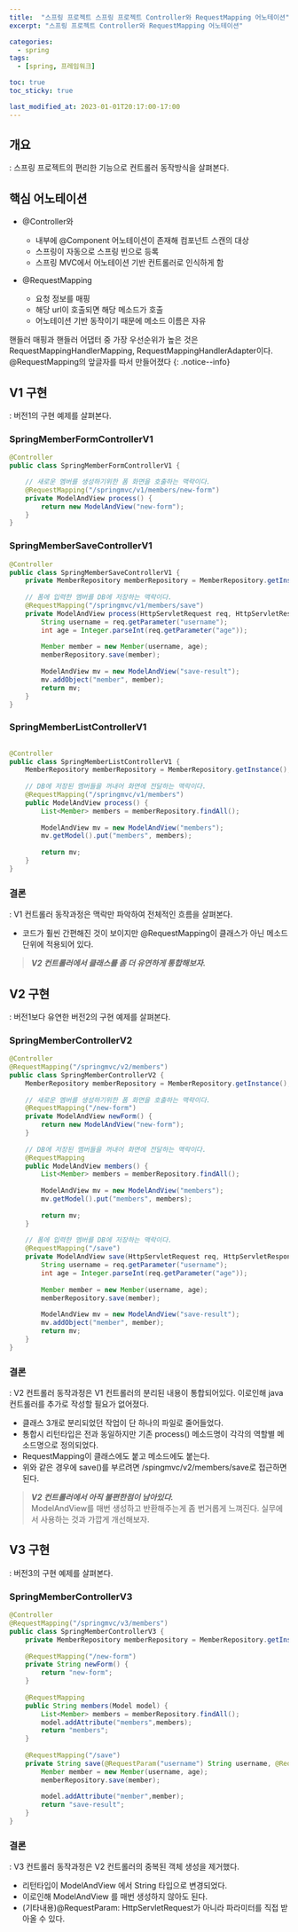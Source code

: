 ```yaml
---
title:  "스프링 프로젝트 스프링 프로젝트 Controller와 RequestMapping 어노테이션"
excerpt: "스프링 프로젝트 Controller와 RequestMapping 어노테이션"

categories:
  - spring
tags:
  - [spring, 프레임워크]

toc: true
toc_sticky: true

last_modified_at: 2023-01-01T20:17:00-17:00
---
```


## 개요
: 스프링 프로젝트의 편리한 기능으로 컨트롤러 동작방식을 살펴본다.

## 핵심 어노테이션
* @Controller와 
  - 내부에 @Component 어노테이션이 존재해 컴포넌트 스캔의 대상
  - 스프링이 자동으로 스프링 빈으로 등록
  - 스프링 MVC에서 어노테이션 기반 컨트롤러로 인식하게 함  
  
* @RequestMapping  
  - 요청 정보를 매핑
  - 해당 url이 호출되면 해당 메소드가 호출
  - 어노테이션 기반 동작이기 때문에 메소드 이름은 자유


핸들러 매핑과 핸들러 어댑터 중 가장 우선순위가 높은 것은 RequestMappingHandlerMapping, RequestMappingHandlerAdapter이다. @RequestMapping의 앞글자를 따서 만들어졌다
{: .notice--info}


## V1 구현
: 버전1의 구현 예제를 살펴본다.  


### SpringMemberFormControllerV1

```java
@Controller	
public class SpringMemberFormControllerV1 {

    // 새로운 멤버를 생성하기위한 폼 화면을 호출하는 맥락이다.
    @RequestMapping("/springmvc/v1/members/new-form")	
    private ModelAndView process() {
        return new ModelAndView("new-form");
    }
}

```

### SpringMemberSaveControllerV1  
  
```java
@Controller
public class SpringMemberSaveControllerV1 {
    private MemberRepository memberRepository = MemberRepository.getInstance();
	
    // 폼에 입력한 멤버를 DB에 저장하는 맥락이다.
    @RequestMapping("/springmvc/v1/members/save")
    private ModelAndView process(HttpServletRequest req, HttpServletResponse res) {
        String username = req.getParameter("username");
        int age = Integer.parseInt(req.getParameter("age"));
		
        Member member = new Member(username, age);
        memberRepository.save(member);
		
        ModelAndView mv = new ModelAndView("save-result");
        mv.addObject("member", member);
        return mv;
    }
}

```  
  

### SpringMemberListControllerV1  
  
```java

@Controller
public class SpringMemberListControllerV1 {
    MemberRepository memberRepository = MemberRepository.getInstance();
	
    // DB에 저장된 멤버들을 꺼내어 화면에 전달하는 맥락이다.
    @RequestMapping("/springmvc/v1/members")
    public ModelAndView process() {
        List<Member> members = memberRepository.findAll();
		
        ModelAndView mv = new ModelAndView("members");
        mv.getModel().put("members", members);
		
        return mv;
    }
}

```  
  

### 결론
: V1 컨트롤러 동작과정은 맥락만 파악하여 전체적인 흐름을 살펴본다.

- 코드가 훨씬 간편해진 것이 보이지만 @RequestMapping이 클래스가 아닌 메소드 단위에 적용되어 있다.

> ***V2 컨트롤러에서 클래스를 좀 더 유연하게 통합해보자.***


## V2 구현
: 버전1보다 유연한 버전2의 구현 예제를 살펴본다.

### SpringMemberControllerV2

```java
@Controller	
@RequestMapping("/springmvc/v2/members")
public class SpringMemberControllerV2 {
    MemberRepository memberRepository = MemberRepository.getInstance();
	
    // 새로운 멤버를 생성하기위한 폼 화면을 호출하는 맥락이다.
    @RequestMapping("/new-form")
    private ModelAndView newForm() {
        return new ModelAndView("new-form");
    }
	
    // DB에 저장된 멤버들을 꺼내어 화면에 전달하는 맥락이다.
    @RequestMapping
    public ModelAndView members() {
        List<Member> members = memberRepository.findAll();
		
        ModelAndView mv = new ModelAndView("members");
        mv.getModel().put("members", members);
		
        return mv;
    }
	
    // 폼에 입력한 멤버를 DB에 저장하는 맥락이다.
    @RequestMapping("/save")
    private ModelAndView save(HttpServletRequest req, HttpServletResponse res) {
        String username = req.getParameter("username");
        int age = Integer.parseInt(req.getParameter("age"));
		
        Member member = new Member(username, age);
        memberRepository.save(member);
        
        ModelAndView mv = new ModelAndView("save-result");
        mv.addObject("member", member);
        return mv;
    }
}

```

### 결론
: V2 컨트롤러 동작과정은 V1 컨트롤러의 분리된 내용이 통합되어있다. 이로인해 java 컨트롤러를 추가로 작성할 필요가 없어졌다.

- 클래스 3개로 분리되었던 작업이 단 하나의 파일로 줄어들었다.
- 통합시 리턴타입은 전과 동일하지만 기존 process() 메소드명이 각각의 역할별 메소드명으로 정의되었다.
- RequestMapping이 클래스에도 붙고 메소드에도 붙는다.
- 위와 같은 경우에 save()를 부르려면 /spingmvc/v2/members/save로 접근하면 된다.

> ***V2 컨트롤러에서 아직 불편한점이 남아있다.***  
> ModelAndView를 매번 생성하고 반환해주는게 좀 번거롭게 느껴진다. 
> 실무에서 사용하는 것과 가깝게 개선해보자.



## V3 구현
: 버전3의 구현 예제를 살펴본다.

### SpringMemberControllerV3

```java
@Controller	
@RequestMapping("/springmvc/v3/members")
public class SpringMemberControllerV3 {
    private MemberRepository memberRepository = MemberRepository.getInstance();
	
    @RequestMapping("/new-form")
    private String newForm() {
        return "new-form";
    }
	
    @RequestMapping
    public String members(Model model) {
        List<Member> members = memberRepository.findAll();
        model.addAttribute("members",members);
        return "members";
    }
	
    @RequestMapping("/save")
    private String save(@RequestParam("username") String username, @RequestParam("age") int age, Model model) {
        Member member = new Member(username, age);
        memberRepository.save(member);
		
        model.addAttribute("member",member);
        return "save-result";
    }
}

```


### 결론
: V3 컨트롤러 동작과정은 V2 컨트롤러의 중복된 객체 생성을 제거했다.

- 리턴타입이 ModelAndView 에서 String 타입으로 변경되었다. 
- 이로인해 ModelAndView 를 매번 생성하지 않아도 된다.
- (기타내용)@RequestParam: HttpServletRequest가 아니라 파라미터를 직접 받아올 수 있다.
